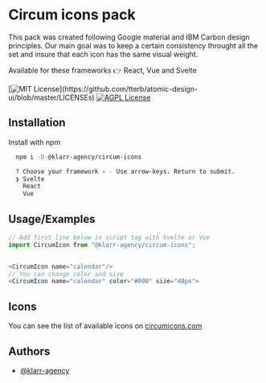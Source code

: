 # Circum icons pack

This pack was created following Google material and IBM Carbon design principles. Our main goal was to keep a certain consistency throught all the set and insure that each icon has the same visual weight.

Available for these frameworks 👉 React, Vue and Svelte

[![MIT License](https://img.shields.io/apm/l/atomic-design-ui.svg?)](https://github.com/tterb/atomic-design-ui/blob/master/LICENSEs)
[![AGPL License](https://img.shields.io/badge/license-AGPL-blue.svg)](http://www.gnu.org/licenses/agpl-3.0)

## Installation

Install with npm

```bash
  npm i -D @klarr-agency/circum-icons
```

```bash
  ? Choose your framework › - Use arrow-keys. Return to submit.
  ❯ Svelte
    React
    Vue
```

## Usage/Examples

```javascript
// Add first line below in script tag with Svelte or Vue
import CircumIcon from "@klarr-agency/circum-icons";


<CircumIcon name="calendar"/>
// You can change color and size
<CircumIcon name="calendar" color="#000" size="48px">
```

## Icons

You can see the list of available icons on [circumicons.com](https://circumicons.com)

## Authors

-   [@klarr-agency](https://www.github.com/klarr-agency)
